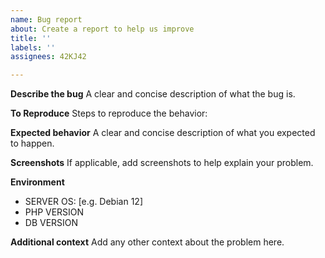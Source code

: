 ```yaml
---
name: Bug report
about: Create a report to help us improve
title: ''
labels: ''
assignees: 42KJ42

---
```


**Describe the bug**
A clear and concise description of what the bug is.

**To Reproduce**
Steps to reproduce the behavior:

**Expected behavior**
A clear and concise description of what you expected to happen.

**Screenshots**
If applicable, add screenshots to help explain your problem.

**Environment**
 - SERVER OS: [e.g. Debian 12]
 - PHP VERSION
 - DB VERSION

**Additional context**
Add any other context about the problem here.
